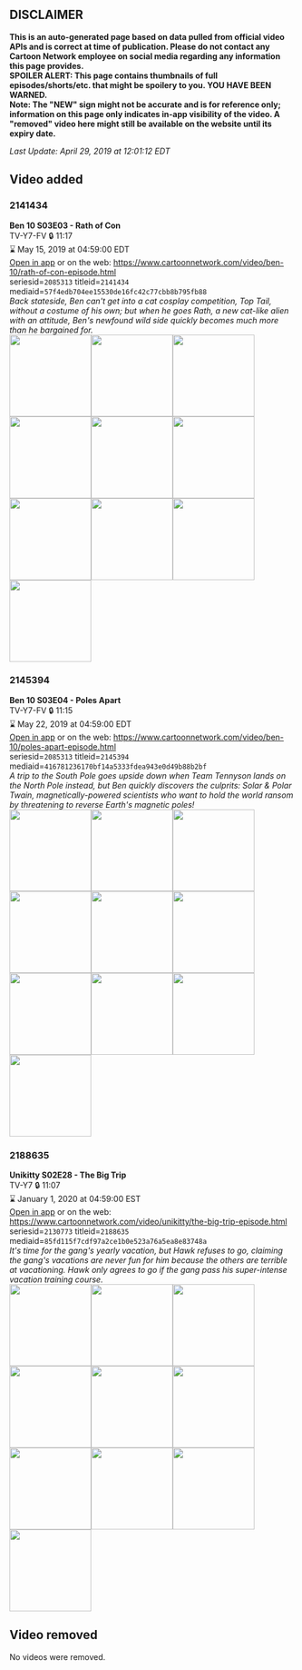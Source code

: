 ## DISCLAIMER
**This is an auto-generated page based on data pulled from official video APIs and is correct at time of publication. Please do not contact any Cartoon Network employee on social media regarding any information this page provides.**  
**SPOILER ALERT: This page contains thumbnails of full episodes/shorts/etc. that might be spoilery to you. YOU HAVE BEEN WARNED.**  
**Note: The "NEW" sign might not be accurate and is for reference only; information on this page only indicates in-app visibility of the video. A "removed" video here might still be available on the website until its expiry date.**  

_Last Update: April 29, 2019 at 12:01:12 EDT_
## Video added
### 2141434
**Ben 10 S03E03 - Rath of Con**  
TV-Y7-FV 🔒 11:17  
⌛ May 15, 2019 at 04:59:00 EDT  
[Open in app](https://tinyurl.com/y9yxkvjh) or on the web: https://www.cartoonnetwork.com/video/ben-10/rath-of-con-episode.html  
seriesid=`2085313` titleid=`2141434` mediaid=`57f4edb704ee15530de16fc42c77cbb8b795fb88`  
_Back stateside, Ben can't get into a cat cosplay competition, Top Tail, without a costume of his own; but when he goes Rath, a new cat-like alien with an attitude, Ben's newfound wild side quickly becomes much more than he bargained for._  
<a href="https://s3.amazonaws.com/cartoonorchestrator/2141434_001_1280x720.jpg"><img src="https://s3.amazonaws.com/cartoonorchestrator/2141434_001_640x360.jpg" height="144px" /></a><a href="https://s3.amazonaws.com/cartoonorchestrator/2141434_002_1280x720.jpg"><img src="https://s3.amazonaws.com/cartoonorchestrator/2141434_002_640x360.jpg" height="144px" /></a><a href="https://s3.amazonaws.com/cartoonorchestrator/2141434_003_1280x720.jpg"><img src="https://s3.amazonaws.com/cartoonorchestrator/2141434_003_640x360.jpg" height="144px" /></a><a href="https://s3.amazonaws.com/cartoonorchestrator/2141434_004_1280x720.jpg"><img src="https://s3.amazonaws.com/cartoonorchestrator/2141434_004_640x360.jpg" height="144px" /></a><a href="https://s3.amazonaws.com/cartoonorchestrator/2141434_005_1280x720.jpg"><img src="https://s3.amazonaws.com/cartoonorchestrator/2141434_005_640x360.jpg" height="144px" /></a><a href="https://s3.amazonaws.com/cartoonorchestrator/2141434_006_1280x720.jpg"><img src="https://s3.amazonaws.com/cartoonorchestrator/2141434_006_640x360.jpg" height="144px" /></a><a href="https://s3.amazonaws.com/cartoonorchestrator/2141434_007_1280x720.jpg"><img src="https://s3.amazonaws.com/cartoonorchestrator/2141434_007_640x360.jpg" height="144px" /></a><a href="https://s3.amazonaws.com/cartoonorchestrator/2141434_008_1280x720.jpg"><img src="https://s3.amazonaws.com/cartoonorchestrator/2141434_008_640x360.jpg" height="144px" /></a><a href="https://s3.amazonaws.com/cartoonorchestrator/2141434_009_1280x720.jpg"><img src="https://s3.amazonaws.com/cartoonorchestrator/2141434_009_640x360.jpg" height="144px" /></a><a href="https://s3.amazonaws.com/cartoonorchestrator/2141434_010_1280x720.jpg"><img src="https://s3.amazonaws.com/cartoonorchestrator/2141434_010_640x360.jpg" height="144px" /></a>
### 2145394
**Ben 10 S03E04 - Poles Apart**  
TV-Y7-FV 🔒 11:15  
⌛ May 22, 2019 at 04:59:00 EDT  
[Open in app](https://tinyurl.com/y8qkjpq5) or on the web: https://www.cartoonnetwork.com/video/ben-10/poles-apart-episode.html  
seriesid=`2085313` titleid=`2145394` mediaid=`416781236170bf14a5333fdea943e0d49b88b2bf`  
_A trip to the South Pole goes upside down when Team Tennyson lands on the North Pole instead, but Ben quickly discovers the culprits: Solar & Polar Twain, magnetically-powered scientists who want to hold the world ransom by threatening to reverse Earth's magnetic poles!_  
<a href="https://s3.amazonaws.com/cartoonorchestrator/2145394_001_1280x720.jpg"><img src="https://s3.amazonaws.com/cartoonorchestrator/2145394_001_640x360.jpg" height="144px" /></a><a href="https://s3.amazonaws.com/cartoonorchestrator/2145394_002_1280x720.jpg"><img src="https://s3.amazonaws.com/cartoonorchestrator/2145394_002_640x360.jpg" height="144px" /></a><a href="https://s3.amazonaws.com/cartoonorchestrator/2145394_003_1280x720.jpg"><img src="https://s3.amazonaws.com/cartoonorchestrator/2145394_003_640x360.jpg" height="144px" /></a><a href="https://s3.amazonaws.com/cartoonorchestrator/2145394_004_1280x720.jpg"><img src="https://s3.amazonaws.com/cartoonorchestrator/2145394_004_640x360.jpg" height="144px" /></a><a href="https://s3.amazonaws.com/cartoonorchestrator/2145394_005_1280x720.jpg"><img src="https://s3.amazonaws.com/cartoonorchestrator/2145394_005_640x360.jpg" height="144px" /></a><a href="https://s3.amazonaws.com/cartoonorchestrator/2145394_006_1280x720.jpg"><img src="https://s3.amazonaws.com/cartoonorchestrator/2145394_006_640x360.jpg" height="144px" /></a><a href="https://s3.amazonaws.com/cartoonorchestrator/2145394_007_1280x720.jpg"><img src="https://s3.amazonaws.com/cartoonorchestrator/2145394_007_640x360.jpg" height="144px" /></a><a href="https://s3.amazonaws.com/cartoonorchestrator/2145394_008_1280x720.jpg"><img src="https://s3.amazonaws.com/cartoonorchestrator/2145394_008_640x360.jpg" height="144px" /></a><a href="https://s3.amazonaws.com/cartoonorchestrator/2145394_009_1280x720.jpg"><img src="https://s3.amazonaws.com/cartoonorchestrator/2145394_009_640x360.jpg" height="144px" /></a><a href="https://s3.amazonaws.com/cartoonorchestrator/2145394_010_1280x720.jpg"><img src="https://s3.amazonaws.com/cartoonorchestrator/2145394_010_640x360.jpg" height="144px" /></a>
### 2188635
**Unikitty S02E28 - The Big Trip**  
TV-Y7 🔒 11:07  
⌛ January 1, 2020 at 04:59:00 EST  
[Open in app](https://tinyurl.com/yxc8yrlc) or on the web: https://www.cartoonnetwork.com/video/unikitty/the-big-trip-episode.html  
seriesid=`2130773` titleid=`2188635` mediaid=`85fd115f7cdf97a2ce1b0e523a76a5ea8e83748a`  
_It's time for the gang's yearly vacation, but Hawk refuses to go, claiming the gang's vacations are never fun for him because the others are terrible at vacationing. Hawk only agrees to go if the gang pass his super-intense vacation training course._  
<a href="https://s3.amazonaws.com/cartoonorchestrator/2188635_001_1280x720.jpg"><img src="https://s3.amazonaws.com/cartoonorchestrator/2188635_001_640x360.jpg" height="144px" /></a><a href="https://s3.amazonaws.com/cartoonorchestrator/2188635_002_1280x720.jpg"><img src="https://s3.amazonaws.com/cartoonorchestrator/2188635_002_640x360.jpg" height="144px" /></a><a href="https://s3.amazonaws.com/cartoonorchestrator/2188635_003_1280x720.jpg"><img src="https://s3.amazonaws.com/cartoonorchestrator/2188635_003_640x360.jpg" height="144px" /></a><a href="https://s3.amazonaws.com/cartoonorchestrator/2188635_004_1280x720.jpg"><img src="https://s3.amazonaws.com/cartoonorchestrator/2188635_004_640x360.jpg" height="144px" /></a><a href="https://s3.amazonaws.com/cartoonorchestrator/2188635_005_1280x720.jpg"><img src="https://s3.amazonaws.com/cartoonorchestrator/2188635_005_640x360.jpg" height="144px" /></a><a href="https://s3.amazonaws.com/cartoonorchestrator/2188635_006_1280x720.jpg"><img src="https://s3.amazonaws.com/cartoonorchestrator/2188635_006_640x360.jpg" height="144px" /></a><a href="https://s3.amazonaws.com/cartoonorchestrator/2188635_007_1280x720.jpg"><img src="https://s3.amazonaws.com/cartoonorchestrator/2188635_007_640x360.jpg" height="144px" /></a><a href="https://s3.amazonaws.com/cartoonorchestrator/2188635_008_1280x720.jpg"><img src="https://s3.amazonaws.com/cartoonorchestrator/2188635_008_640x360.jpg" height="144px" /></a><a href="https://s3.amazonaws.com/cartoonorchestrator/2188635_009_1280x720.jpg"><img src="https://s3.amazonaws.com/cartoonorchestrator/2188635_009_640x360.jpg" height="144px" /></a><a href="https://s3.amazonaws.com/cartoonorchestrator/2188635_010_1280x720.jpg"><img src="https://s3.amazonaws.com/cartoonorchestrator/2188635_010_640x360.jpg" height="144px" /></a>
## Video removed
No videos were removed.
